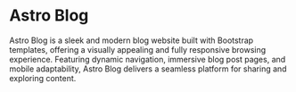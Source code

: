 # Astro Blog

Astro Blog is a sleek and modern blog website built with Bootstrap templates, offering a visually appealing and fully responsive browsing experience. Featuring dynamic navigation, immersive blog post pages, and mobile adaptability, Astro Blog delivers a seamless platform for sharing and exploring content.
